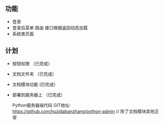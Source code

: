 ## 功能

* 登录
* 登录后菜单 路由 接口根据返回动态加载
* 系统类页面

## 计划
* 按钮权限 （已完成）
* 文档文件夹 （已完成）
* 文档模块功能 (已完成）
* 部署到服务器上 （已完成）

  Python服务器端代码 GIT地址: https://github.com/huzidabanzhang/python-admin // 除了文档模块其他正常
  
